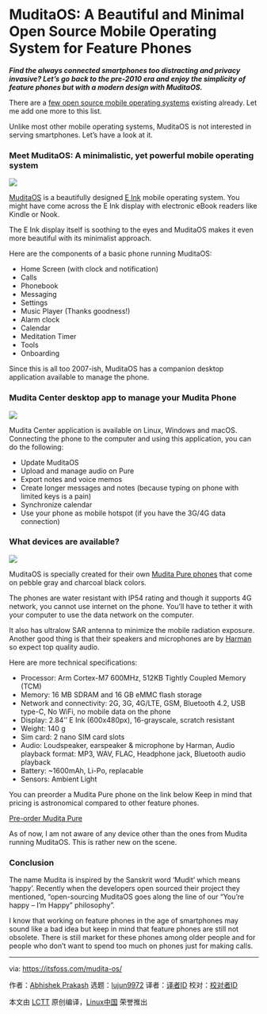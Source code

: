 [#]: collector: (lujun9972)
[#]: translator: ( )
[#]: reviewer: ( )
[#]: publisher: ( )
[#]: url: ( )
[#]: subject: (MuditaOS: A Beautiful and Minimal Open Source Mobile Operating System for Feature Phones)
[#]: via: (https://itsfoss.com/mudita-os/)
[#]: author: (Abhishek Prakash https://itsfoss.com/author/abhishek/)

MuditaOS: A Beautiful and Minimal Open Source Mobile Operating System for Feature Phones
======

_**Find the always connected smartphones too distracting and privacy invasive? Let’s go back to the pre-2010 era and enjoy the simplicity of feature phones but with a modern design with MuditaOS.**_

There are a [few open source mobile operating systems][1] existing already. Let me add one more to this list.

Unlike most other mobile operating systems, MuditaOS is not interested in serving smartphones. Let’s have a look at it.

### Meet MuditaOS: A minimalistic, yet powerful mobile operating system

![][2]

[MuditaOS][3] is a beautifully designed [E Ink][4] mobile operating system. You might have come across the E Ink display with electronic eBook readers like Kindle or Nook.

The E Ink display itself is soothing to the eyes and MuditaOS makes it even more beautiful with its minimalist approach.

Here are the components of a basic phone running MuditaOS:

  * Home Screen (with clock and notification)
  * Calls
  * Phonebook
  * Messaging
  * Settings
  * Music Player (Thanks goodness!)
  * Alarm clock
  * Calendar
  * Meditation Timer
  * Tools
  * Onboarding



Since this is all too 2007-ish, MuditaOS has a companion desktop application available to manage the phone.

### Mudita Center desktop app to manage your Mudita Phone

![][5]

Mudita Center application is available on Linux, Windows and macOS. Connecting the phone to the computer and using this application, you can do the following:

  * Update MuditaOS
  * Upload and manage audio on Pure
  * Export notes and voice memos
  * Create longer messages and notes (because typing on phone with limited keys is a pain)
  * Synchronize calendar
  * Use your phone as mobile hotspot (if you have the 3G/4G data connection)



### What devices are available?

![][6]

MuditaOS is specially created for their own [Mudita Pure phones][7] that come on pebble gray and charcoal black colors.

The phones are water resistant with IP54 rating and though it supports 4G network, you cannot use internet on the phone. You’ll have to tether it with your computer to use the data network on the computer.

It also has ultralow SAR antenna to minimize the mobile radiation exposure. Another good thing is that their speakers and microphones are by [Harman][8] so expect top quality audio.

Here are more technical specifications:

  * Processor: Arm Cortex-M7 600MHz, 512KB Tightly Coupled Memory (TCM)
  * Memory: 16 MB SDRAM and 16 GB eMMC flash storage
  * Network and connectivity: 2G, 3G, 4G/LTE, GSM, Bluetooth 4.2, USB type-C, No WiFi, no mobile data on the phone
  * Display: 2.84’’ E Ink (600x480px), 16-grayscale, scratch resistant
  * Weight: 140 g
  * Sim card: 2 nano SIM card slots
  * Audio: Loudspeaker, earspeaker &amp; microphone by Harman, Audio playback format: MP3, WAV, FLAC, Headphone jack, Bluetooth audio playback
  * Battery: ~1600mAh, Li-Po, replacable
  * Sensors: Ambient Light



You can preorder a Mudita Pure phone on the link below Keep in mind that pricing is astronomical compared to other feature phones.

[Pre-order Mudita Pure][7]

As of now, I am not aware of any device other than the ones from Mudita running MuditaOS. This is rather new on the scene.

### Conclusion

The name Mudita is inspired by the Sanskrit word ‘Mudit’ which means ‘happy’. Recently when the developers open sourced their project they mentioned, “open-sourcing MuditaOS goes along the line of our “You’re happy – I’m Happy” philosophy”.

I know that working on feature phones in the age of smartphones may sound like a bad idea but keep in mind that feature phones are still not obsolete. There is still market for these phones among older people and for people who don’t want to spend too much on phones just for making calls.

--------------------------------------------------------------------------------

via: https://itsfoss.com/mudita-os/

作者：[Abhishek Prakash][a]
选题：[lujun9972][b]
译者：[译者ID](https://github.com/译者ID)
校对：[校对者ID](https://github.com/校对者ID)

本文由 [LCTT](https://github.com/LCTT/TranslateProject) 原创编译，[Linux中国](https://linux.cn/) 荣誉推出

[a]: https://itsfoss.com/author/abhishek/
[b]: https://github.com/lujun9972
[1]: https://itsfoss.com/open-source-alternatives-android/
[2]: https://i1.wp.com/itsfoss.com/wp-content/uploads/2020/11/muditaos.jpg?resize=800%2C450&ssl=1
[3]: https://mudita.com/products/pure/muditaos
[4]: https://www.eink.com
[5]: https://i1.wp.com/itsfoss.com/wp-content/uploads/2020/11/muditaos-desktop-app.jpg?resize=800%2C581&ssl=1
[6]: https://i1.wp.com/itsfoss.com/wp-content/uploads/2020/11/mudita-pure.jpg?resize=800%2C600&ssl=1
[7]: https://mudita.com/products/pure/
[8]: https://www.harmanaudio.com/
